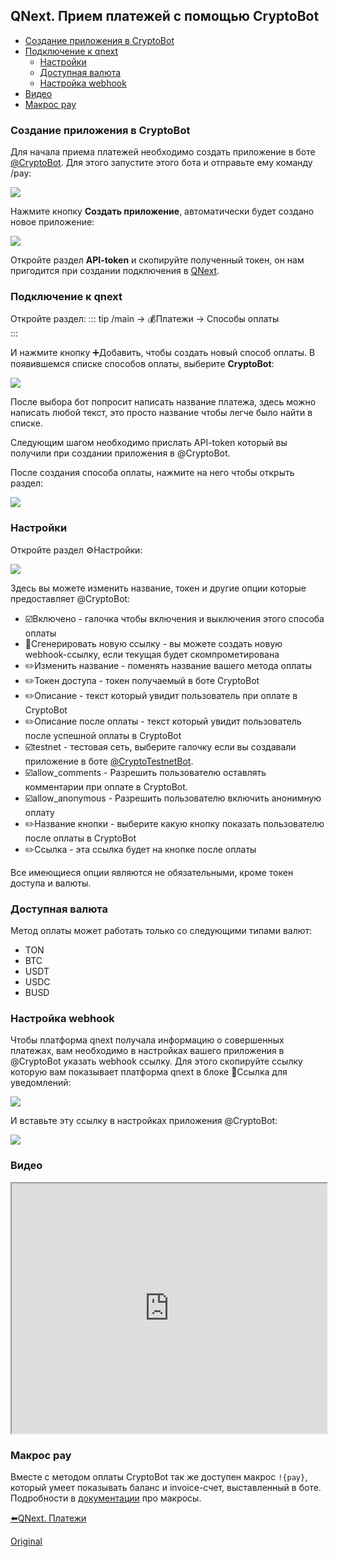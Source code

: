 ## QNext. Прием платежей с помощью CryptoBot
* [Создание приложения в CryptoBot](#создание-приложения-в-cryptobot)
* [Подключение к qnext](#подключение-к-qnext)
    * [Настройки](#настройки)
    * [Доступная валюта](#доступная-валюта)
    * [Настройка webhook](#настройка-webhook)
* [Видео](#видео)
* [Макрос pay](#макрос-pay)


### Создание приложения в CryptoBot

Для начала приема платежей необходимо создать приложение в боте [@CryptoBot](https://t.me/CryptoBot). Для этого запустите этого бота и отправьте ему команду /pay:

![](./1.png)

Нажмите кнопку **Создать приложение**, автоматически будет создано новое приложение:

![](./2.png)

Откройте раздел **API-token** и скопируйте полученный токен, он нам пригодится при создании подключения в [QNext](https://t.me/qnextbot).


### Подключение к qnext

Откройте раздел:
::: tip
/main -> 💰Платежи -> Способы оплаты<br>
:::

И нажмите кнопку ➕Добавить, чтобы создать новый способ оплаты. В появившемся списке способов оплаты, выберите **CryptoBot**:

![](./3.png)

После выбора бот попросит написать название платежа, здесь можно написать любой текст, это просто название чтобы легче было найти в списке.

Следующим шагом необходимо прислать API-token который вы получили при создании приложения в @CryptoBot.

После создания способа оплаты, нажмите на него чтобы открыть раздел:

![](./4.png)
### Настройки

Откройте раздел ⚙️Настройки:

![](./5.png)

Здесь вы можете изменить название, токен и другие опции которые предоставляет @CryptoBot:
* ☑️Включено - галочка чтобы включения и выключения этого способа оплаты
* 🔔Сгенерировать новую ссылку - вы можете создать новую webhook-ссылку, если текущая будет скомпрометирована
* ✏️Изменить название - поменять название вашего метода оплаты
* ✏️Токен доступа - токен получаемый в боте CryptoBot
* ✏️Описание - текст который увидит пользователь при оплате в CryptoBot
* ✏️Описание после оплаты - текст который увидит пользователь после успешной оплаты в CryptoBot
* ☑️testnet - тестовая сеть, выберите галочку если вы создавали приложение в боте [@CryptoTestnetBot](http://t.me/CryptoTestnetBot).
* ☑️allow_comments - Разрешить пользователю оставлять комментарии при оплате в CryptoBot.
* ☑️allow_anonymous - Разрешить пользователю включить анонимную оплату
* ✏️Название кнопки - выберите какую кнопку показать пользователю после оплаты в CryptoBot
* ✏️Ссылка - эта ссылка будет на кнопке после оплаты

Все имеющиеся опции являются не обязательными, кроме токен доступа и валюты.
### Доступная валюта

Метод оплаты может работать только со следующими типами валют:
* TON
* BTC
* USDT
* USDC
* BUSD


### Настройка webhook

Чтобы платформа qnext получала информацию о совершенных платежах, вам необходимо в настройках вашего приложения в @CryptoBot указать webhook ссылку. Для этого скопируйте ссылку которую вам показывает платформа qnext в блоке 🔔Ссылка для уведомлений:

![](./6.png)

И вставьте эту ссылку в настройках приложения @CryptoBot:

![](./7.png)
### Видео
<iframe width="100%" height="400" allowfullscreen="true" src="http://www.youtube.com/embed/IR7agJgoVKU"></iframe>


### Макрос pay

Вместе с методом оплаты CryptoBot так же доступен макрос `!{pay}`, который умеет показывать баланс и invoice-счет, выставленный в боте. Подробности в [документации](/docs-test/ph/macros/pay) про макросы. 



[⬅️QNext. Платежи](/docs-test/ph/pay)


  
[Original](https://telegra.ph/QNext-Payments-CryptoBot-02-07)